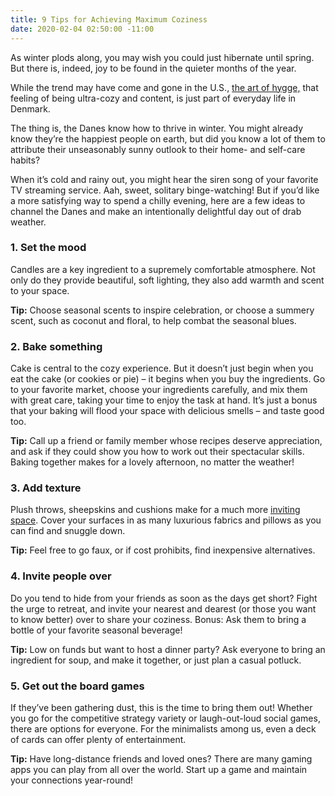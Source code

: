 ```yaml
---
title: 9 Tips for Achieving Maximum Coziness
date: 2020-02-04 02:50:00 -11:00
---
```


As winter plods along, you may wish you could just hibernate until spring. But there is, indeed, joy to be found in the quieter months of the year.

While the trend may have come and gone in the U.S., [the art of hygge,](https://www.zillow.com/blog/hygge-scandinavian-simplicity-210343/) that feeling of being ultra-cozy and content, is just part of everyday life in Denmark.

The thing is, the Danes know how to thrive in winter. You might already know they’re the happiest people on earth, but did you know a lot of them to attribute their unseasonably sunny outlook to their home- and self-care habits?

When it’s cold and rainy out, you might hear the siren song of your favorite TV streaming service. Aah, sweet, solitary binge-watching! But if you’d like a more satisfying way to spend a chilly evening, here are a few ideas to channel the Danes and make an intentionally delightful day out of drab weather.

### 1. Set the mood

Candles are a key ingredient to a supremely comfortable atmosphere. Not only do they provide beautiful, soft lighting, they also add warmth and scent to your space.

**Tip:** Choose seasonal scents to inspire celebration, or choose a summery scent, such as coconut and floral, to help combat the seasonal blues.

### 2. Bake something

Cake is central to the cozy experience. But it doesn’t just begin when you eat the cake (or cookies or pie) – it begins when you buy the ingredients.
Go to your favorite market, choose your ingredients carefully, and mix them with great care, taking your time to enjoy the task at hand. It’s just a bonus that your baking will flood your space with delicious smells – and taste good too.

**Tip:** Call up a friend or family member whose recipes deserve appreciation, and ask if they could show you how to work out their spectacular skills. Baking together makes for a lovely afternoon, no matter the weather!

### 3. Add texture

Plush throws, sheepskins and cushions make for a much more [inviting space](https://www.zillow.com/blog/passions-in-home-decor-226113/). Cover your surfaces in as many luxurious fabrics and pillows as you can find and snuggle down.

**Tip:** Feel free to go faux, or if cost prohibits, find inexpensive alternatives.

### 4. Invite people over

Do you tend to hide from your friends as soon as the days get short? Fight the urge to retreat, and invite your nearest and dearest (or those you want to know better) over to share your coziness. Bonus: Ask them to bring a bottle of your favorite seasonal beverage!

**Tip:** Low on funds but want to host a dinner party? Ask everyone to bring an ingredient for soup, and make it together, or just plan a casual potluck.

### 5. Get out the board games

If they’ve been gathering dust, this is the time to bring them out! Whether you go for the competitive strategy variety or laugh-out-loud social games, there are options for everyone. For the minimalists among us, even a deck of cards can offer plenty of entertainment.

**Tip:** Have long-distance friends and loved ones? There are many gaming apps you can play from all over the world. Start up a game and maintain your connections year-round!
